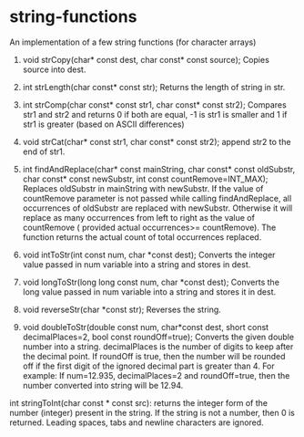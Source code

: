 # string-functions
An implementation of a few string functions (for character arrays)

1. void strCopy(char* const dest, char const* const source); Copies source into dest.

2. int strLength(char const* const str); Returns the length of string in str.

3. int strComp(char const* const str1, char const* const str2);  Compares str1 and str2 and returns 0 if both are equal, -1 is str1 is smaller and 1 if str1 is greater (based on ASCII differences)

4. void strCat(char* const str1, char const* const str2); append str2 to the end of str1.

5. int findAndReplace(char* const mainString, char const* const oldSubstr, char const* const newSubstr, int const countRemove=INT_MAX);  Replaces oldSubstr in mainString with newSubstr. If the value of countRemove parameter is not passed while calling findAndReplace, all occurrences of oldSubstr are replaced with newSubstr. Otherwise it will replace as many occurrences from left to right as the value of countRemove ( provided actual occurrences>= countRemove). The function returns the actual count of total occurrences replaced.

6. void intToStr(int const num, char *const dest); Converts the integer value passed in num variable into a string and stores in dest.

7. void longToStr(long long const num, char *const dest); Converts the long value passed in num variable into a string and stores it in dest.

8. void reverseStr(char *const str); Reverses the string.

9. void doubleToStr(double const num, char*const dest, short const decimalPlaces=2, bool const roundOff=true); Converts the given double number into a string. decimalPlaces is the number of digits to keep after the decimal point. If roundOff is true, then the number will be rounded off if the first digit of the ignored decimal part is greater than 4. For example: If num=12.935, decimalPlaces=2 and roundOff=true, then the number converted into string will be 12.94.

int stringToInt(char const * const src): returns the integer form of the number (integer) present in the string. If the string is not a number, then 0 is returned. Leading spaces, tabs and newline characters are ignored.
